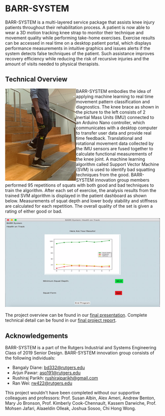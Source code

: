 # BARR-SYSTEM
BARR-SYSTEM is a multi-layered service package that assists knee injury patients throughout their rehabilitation process. A patient is now able to wear a 3D motion tracking knee strap to monitor their technique and movement quality while performing take-home exercises. Exercise results can be accessed in real time on a desktop patient portal, which displays performance measurements in intuitive graphics and issues alerts if the system detects false techniques of the patient. Such assistance improves recovery efficiency while reducing the risk of recursive injuries and the amount of visits needed to physical therapists. 

## Technical Overview
<img align="left" height="300" src="images/barr_system.jpg">

BARR-SYSTEM embodies the idea of applying machine learning to real time movement pattern classification and diagnostics. The knee brace as shown in the picture to the left consists of 2 Inertial Mass Units (IMU) connected to an Arduino Nano controller, which communicates with a desktop computer to transfer user data and provide real time feedback. Translational and rotational movement data collected by the IMU sensors are fused together to calculate functional measurements of the knee joint. A machine learning algorithm called Support Vector Machine (SVM) is used to identify bad squatting techniques from the good. BARR-SYSTEM innovation group members performed 95 repetitions of squats with both good and bad techniques to train the algorithm. After each set of exercise, the analysis results from the trained SVM algorithm is displayed in the patient dashboard as shown below. Measurements of squat depth and lower body stability and stiffness are calculated for each repetition. The overall quality of the set is given a rating of either good or bad. 

<p align="center"><img src="images/barr_interface.png" width="600"></p>

The project overview can be found in our [final presentation](https://docs.google.com/presentation/d/1lwq6di_xf7Fpfg2tNYc-__XR5C5PFBZ8-7M5JFw1V5M/edit?usp=sharing). 
Complete technical detail can be found in our [final project report](https://drive.google.com/file/d/1XP90V2jUkUDXjpgdI9bchQbZ_EEaV_wm/view?usp=sharing). 

## Acknowledgements
BARR-SYSTEM is a part of the Rutgers Industrial and Systems Engineering Class of 2019 Senior Design. BARR-SYSTEM innovation group consists of the following individuals:
- Bangaly Diane: bd332@rutgers.edu
- Arjun Pawar: asp191@rutgers.edu
- Rushiraj Parikh: rushirajparikh@gmail.com
- Ran Wei: rw422@rutgers.edu

This project wouldn't have been completed without our supportive colleagues and professors: Prof. Susan Albin, Alex Ameri, Andrew Benton, Mary Jo Bronson, Prof. Kimberly Cook-Chennault, Kassem Darwiche, Prof. Mohsen Jafari, Alaaeldin Olleak, Joshua Sosoo, Chi Hong Wong. 

